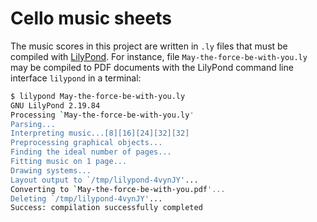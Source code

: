# Cello music sheets

The music scores in this project are written in `.ly` files that must be compiled with [LilyPond](https://lilypond.org/). For instance, file `May-the-force-be-with-you.ly` may be compiled to PDF documents with the LilyPond command line interface `lilypond` in a terminal:

```csh
$ lilypond May-the-force-be-with-you.ly
GNU LilyPond 2.19.84
Processing `May-the-force-be-with-you.ly'
Parsing...
Interpreting music...[8][16][24][32][32]
Preprocessing graphical objects...
Finding the ideal number of pages...
Fitting music on 1 page...
Drawing systems...
Layout output to `/tmp/lilypond-4vynJY'...
Converting to `May-the-force-be-with-you.pdf'...
Deleting `/tmp/lilypond-4vynJY'...
Success: compilation successfully completed
```
